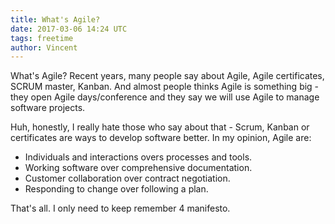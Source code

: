 ```yaml
---
title: What's Agile?
date: 2017-03-06 14:24 UTC
tags: freetime
author: Vincent
---
```


What's Agile? Recent years, many people say about Agile, Agile certificates, SCRUM master, Kanban. And almost people
thinks Agile is something big - they open Agile days/conference and they say we will use Agile to manage software projects.

Huh, honestly, I really hate those who say about that - Scrum, Kanban or certificates are ways to develop software better.
In my opinion, Agile are:

- Individuals and interactions overs processes and tools.
- Working software over comprehensive documentation.
- Customer collaboration over contract negotiation.
- Responding to change over following a plan.

That's all. I only need to keep remember 4 manifesto.
